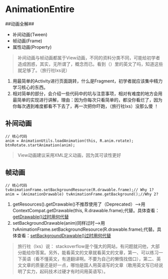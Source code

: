 # AnimationEntire
##动画全解##
- 补间动画(Tween)
- 帧动画(Frame)
- 属性动画(Property)

> 补间动画与帧动画都属于View动画，不同的资料分类不同，可能给初学者造成困惑，其实，无所谓了，概念而已。看到（）里的英文了吗，知道这些就足够了。（旅行社lxs说）

1. 用最简单的Activity进行页面跳转，什么是Fragment，初学者就应该集中精力学习核心的东西。
2. 相对简单的部分，会介绍一些代码中的坑与注意事项，相对有难度的地方会用最简单的实现进行讲解，理由：因为你每次只看简单的，都没你看烂了，因为你每次遇到难度都看不下去了，再一次把你吓跑，（旅行社lxs）没那么傻 ！

## 补间动画 ##
```
// 核心代码
anim = AnimationUtils.loadAnimation(this, R.anim.rotate);
btnRotate.startAnimation(anim);
```

> View动画建议采用XML定义动画，因为其可读性更好

## 帧动画 ##
```
// 核心代码
tvAnimationFrame.setBackgroundResource(R.drawable.frame);// Why 1?
anim = (AnimationDrawable) tvAnimationFrame.getBackground();//Why 2?
```

 1. getResources().getDrawable()不推荐使用了（Deprecated）-->用ContextCompat.getDrawable(this, R.drawable.frame);代替。具体查看：[getDrawable()过时用何代替](http://stackoverflow.com/questions/29041027/android-getresources-getdrawable-deprecated-api-22)
 2. setBackgroundDrawable(anim)同样过时-->用tvAnimationFrame.setBackgroundResource(R.drawable.frame);代替。具体查看：[setBackgroundDrawable()过时用何代替](http://www.lai18.com/content/666597.html)

> 旅行社（lxs）说：
> stackoverflow是个强大的网站，有问题就问他，大部分能给你答案。另外，能看英文的文章就看英文的文章，第一、可以练习一下英语（看不懂英文，有道翻译啊。不要为自己的懒惰找借口），第二、英文文章的质量还是好一点，哪怕是国人用英语写的文章（敢用英文写已经说明了实力，起码技术过硬才有时间用英语写）。



